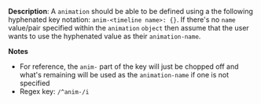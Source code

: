 __Description__: A `animation` should be able to be defined using a the following hyphenated key notation: `anim-<timeline name>: {}`. If there's no `name` value/pair specified within the `animation` `object` then assume that the user wants to use the hyphenated value as their `animation-name`.

__Notes__

+ For reference, the `anim-` part of the key will just be chopped off and what's remaining will be used as the `animation-name` if one is not specified
+ Regex key: `/^anim-/i`